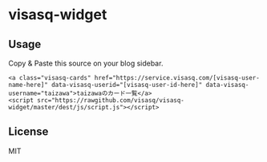 # visasq-widget

## Usage

Copy & Paste this source on your blog sidebar.

```
<a class="visasq-cards" href="https://service.visasq.com/[visasq-user-name-here]" data-visasq-userid="[visasq-user-id-here]" data-visasq-username="taizawa">taizawaのカード一覧</a>
<script src="https://rawgithub.com/visasq/visasq-widget/master/dest/js/script.js"></script>

```

## License

MIT

